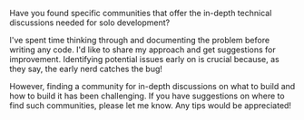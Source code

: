 Have you found specific communities that offer the in-depth technical discussions needed for solo development?

I've spent time thinking through and documenting the problem before writing any code. I'd like to share my approach and get suggestions for improvement. Identifying potential issues early on is crucial because, as they say, the early nerd catches the bug!

However, finding a community for in-depth discussions on what to build and how to build it has been challenging. If you have suggestions on where to find such communities, please let me know. Any tips would be appreciated!
